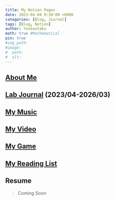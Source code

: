 ```yaml
---
title: My Notion Pages
date: 2023-04-04 9:30:00 +0900
categories: [Blog, Journal]
tags: [Blog, Notion]
author: Youkoutaku
math: true #Mathematical
pin: true
#img_path:
#image:
#  path: 
#  alt: 
---
```


## [About Me](https://youkoutaku.notion.site/About-Me-10a56db406d480eca968df884a38eefe?pvs=4)

## [Lab Journal](https://youkoutaku.notion.site/Lab-Journal-cde43795142d448ab96cb0233225cf6b?pvs=4) (2023/04-2026/03)

## [My Music](https://youkoutaku.notion.site/My-Music-d21e63fdf152499283410c2d78ccd674?pvs=4)

## [My Video](https://youkoutaku.notion.site/Video-7bd889568add4d6fb952fe4973c715da?pvs=4)

## [My Game](https://youkoutaku.notion.site/My-Game-85453a6f8846423e9964d52239f7064d?pvs=4)

## [My Reading List](https://youkoutaku.notion.site/63d1a861bff042c2b13755afa46a2ed0?v=556ff62d749c4dc2a8d8dda378053c5f&pvs=4)

## Resume
> Coming Soon